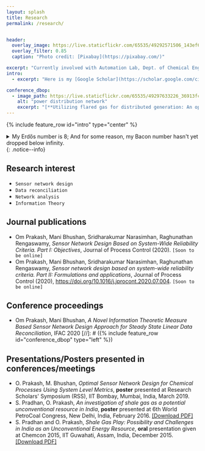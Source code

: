 ```yaml
---
layout: splash
title: Research
permalink: /research/


header:
  overlay_image: https://live.staticflickr.com/65535/49292571506_143ef68920_o.jpg #https://live.staticflickr.com/65535/49292154623_228b176860_o.jpg
  overlay_filter: 0.85
  caption: "Photo credit: [Pixabay](https://pixabay.com/)"

excerpt: "Currently involved with Automation Lab, Dept. of Chemical Engineering, IIT Bombay, India"
intro: 
  - excerpt: "Here is my [Google Scholar](https://scholar.google.com/citations?hl=en&user=B0GS6lsAAAAJ) and [ResearchGate](https://www.researchgate.net/profile/Om_Prakash120) profile."

conference_dbop:
  - image_path: https://live.staticflickr.com/65535/49297633226_36913fc912_o.jpg
    alt: "power distribution network"
    excerpt: "[**Utilizing flared gas for distributed generation: An optimization based approach**](https://aip.scitation.org/doi/abs/10.1063/1.5096498) <br> Deepika Bishnoi, *Om Prakash*, Harsh Chaturvedi <br>  AIP Conference Proceedings 2091, 020007 (April 2019) <br> <br> A large quantity of natural gas coming out of gas wells is flared or vent out into the atmosphere. Natural gas, primarily composed of methane, which is a more potent greenhouse gas than carbon dioxide, poses a more significant threat to the environment. Here, we present an idea to utilize natural gas to convert into electricity in situ for local power requirements. In particular, we present an optimization-based approach to allocating the optimal number of technologies required to generate power and network to distribute power."
---
```

{% include feature_row id="intro" type="center" %}

<details><summary> <i class="fas fa-plus-circle"></i> My Erdős number is 8; And for some reason, my Bacon number hasn't yet dropped below infinity.</summary>
<p>
Om Prakash -> Mani Bhushan -> Sharad Bhartiya -> Paluri S. V. Nataraj -> Paresh M. Date -> Gautam Mitra -> Gregory Z. Gutin -> Noga Alon -> Paul Erdős
</p>
</details>
{: .notice--info}

## Research interest
- `Sensor network design`
- `Data reconciliation`
- `Network analysis`
- `Information Theory`

## Journal publications
- Om Prakash, Mani Bhushan, Sridharakumar Narasimhan, Raghunathan Rengaswamy, *Sensor Network Design Based on System-Wide Reliability Criteria. Part I: Objectives*, Journal of Process Control (2020). `[Soon to be online]`
- Om Prakash, Mani Bhushan, Sridharakumar Narasimhan, Raghunathan Rengaswamy, *Sensor network design based on system-wide reliability criteria. Part II: Formulations and applications*, Journal of Process Control (2020), https://doi.org/10.1016/j.jprocont.2020.07.004. `[Soon to be online]`


## Conference proceedings
- Om Prakash, Mani Bhushan, *A Novel Information Theoretic Measure Based Sensor Network Design Approach for Steady State Linear Data Reconciliation*, IFAC 2020
[//]: # ({% include feature_row id="conference_dbop" type="left" %}) 

## Presentations/Posters presented in conferences/meetings
- O. Prakash, M. Bhushan, *Optimal Sensor Network Design for Chemical Processes Using System Level Metrics*, **poster** presented at Research Scholars' Symposium (RSS), IIT Bombay, Mumbai, India, March 2019.
- S. Pradhan, O. Prakash, *An investigation of shale gas as a potential unconventional resource in India*, **poster** presented at 6th World PetroCoal Congress, New Delhi, India, February 2016. [[Download PDF]](https://www.researchgate.net/publication/307930096_An_investigation_of_shale_gas_as_a_potential_unconventional_resource_in_India)
- S. Pradhan and O. Prakash, *Shale Gas Play: Possibility and Challenges in India as an Unconventional Energy Resource*, **oral** presentation given at Chemcon 2015, IIT Guwahati, Assam, India, December 2015. [[Download PDF]](https://www.researchgate.net/publication/307931834_Shale_Gas_Play_Possibility_and_Challenges_in_India_as_an_Unconventional_Energy_Resource/stats)

